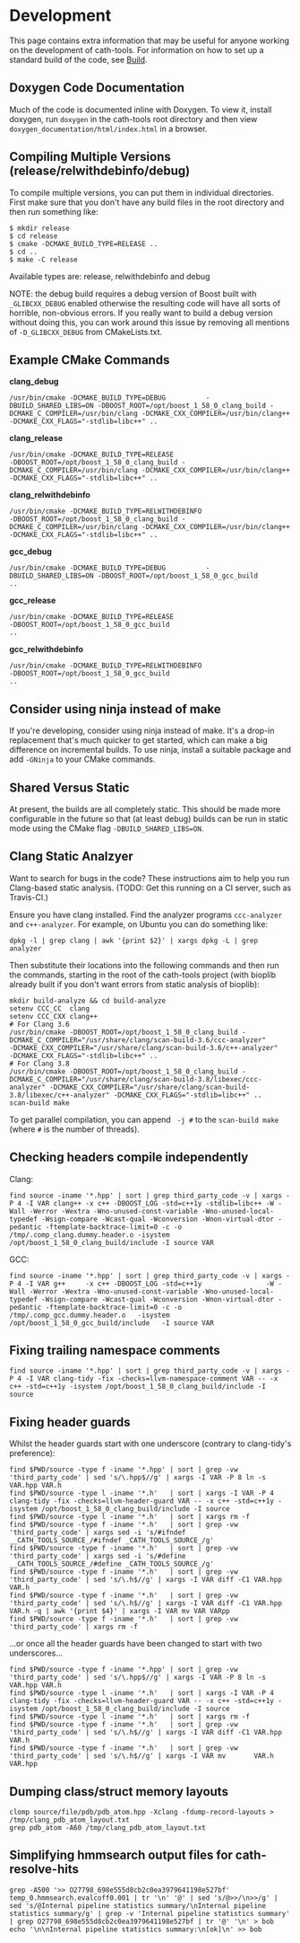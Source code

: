 
Development
===========

This page contains extra information that may be useful for anyone working on the development of cath-tools. For information on how to set up a standard build of the code, see [Build](build).

Doxygen Code Documentation
--------------------------

Much of the code is documented inline with Doxygen. To view it, install doxygen, run `doxygen` in the cath-tools root directory and then view `doxygen_documentation/html/index.html` in a browser.

<!-- TODO: Set up Doxygen build? -->


Compiling Multiple Versions (release/relwithdebinfo/debug)
----------------------------------------------------------

To compile multiple versions, you can put them in individual directories. First make sure that you don't have any
build files in the root directory and then run something like:


~~~~~no-highlight
$ mkdir release
$ cd release
$ cmake -DCMAKE_BUILD_TYPE=RELEASE ..
$ cd ..
$ make -C release
~~~~~

Available types are: release, relwithdebinfo and debug

NOTE: the debug build requires a debug version of Boost built with `_GLIBCXX_DEBUG` enabled otherwise the resulting code will have all sorts of
horrible, non-obvious errors. If you really want to build a debug version without doing this, you can work around this issue by removing all
mentions of `-D_GLIBCXX_DEBUG` from CMakeLists.txt.

Example CMake Commands
----------------------

**clang_debug**

~~~~~no-highlight
/usr/bin/cmake -DCMAKE_BUILD_TYPE=DEBUG          -DBUILD_SHARED_LIBS=ON -DBOOST_ROOT=/opt/boost_1_58_0_clang_build -DCMAKE_C_COMPILER=/usr/bin/clang -DCMAKE_CXX_COMPILER=/usr/bin/clang++ -DCMAKE_CXX_FLAGS="-stdlib=libc++" ..
~~~~~

**clang_release**

~~~~~no-highlight
/usr/bin/cmake -DCMAKE_BUILD_TYPE=RELEASE                               -DBOOST_ROOT=/opt/boost_1_58_0_clang_build -DCMAKE_C_COMPILER=/usr/bin/clang -DCMAKE_CXX_COMPILER=/usr/bin/clang++ -DCMAKE_CXX_FLAGS="-stdlib=libc++" ..
~~~~~

**clang_relwithdebinfo**

~~~~~no-highlight
/usr/bin/cmake -DCMAKE_BUILD_TYPE=RELWITHDEBINFO                        -DBOOST_ROOT=/opt/boost_1_58_0_clang_build -DCMAKE_C_COMPILER=/usr/bin/clang -DCMAKE_CXX_COMPILER=/usr/bin/clang++ -DCMAKE_CXX_FLAGS="-stdlib=libc++" ..
~~~~~

**gcc_debug**

~~~~~no-highlight
/usr/bin/cmake -DCMAKE_BUILD_TYPE=DEBUG          -DBUILD_SHARED_LIBS=ON -DBOOST_ROOT=/opt/boost_1_58_0_gcc_build                                                                                                              ..
~~~~~

**gcc_release**

~~~~~no-highlight
/usr/bin/cmake -DCMAKE_BUILD_TYPE=RELEASE                               -DBOOST_ROOT=/opt/boost_1_58_0_gcc_build                                                                                                              ..
~~~~~

**gcc_relwithdebinfo**

~~~~~no-highlight
/usr/bin/cmake -DCMAKE_BUILD_TYPE=RELWITHDEBINFO                        -DBOOST_ROOT=/opt/boost_1_58_0_gcc_build                                                                                                              ..
~~~~~

Consider using ninja instead of make
------------------------------------

If you're developing, consider using ninja instead of make. It's a drop-in replacement that's much quicker to get started, which can make a big difference on incremental builds. To use ninja, install a suitable package and add `-GNinja` to your CMake commands.

Shared Versus Static
----------------

At present, the builds are all completely static. This should be made more configurable in the future so that (at least debug) builds can be run in static mode using the CMake flag `-DBUILD_SHARED_LIBS=ON`.

Clang Static Analzyer
--------------------------------------

Want to search for bugs in the code? These instructions aim to help you run Clang-based static analysis. (TODO: Get this running on a CI server, such as Travis-CI.)

Ensure you have clang installed. Find the analyzer programs `ccc-analyzer` and `c++-analyzer`. For example, on Ubuntu you can do something like:

~~~~~no-highlight
dpkg -l | grep clang | awk '{print $2}' | xargs dpkg -L | grep analyzer
~~~~~

Then substitute their locations into the following commands and then run the commands, starting in the root of the cath-tools project (with bioplib already built if you don't want errors from static analysis of bioplib):


~~~~~no-highlight
mkdir build-analyze && cd build-analyze
setenv CCC_CC  clang
setenv CCC_CXX clang++
# For Clang 3.6
/usr/bin/cmake -DBOOST_ROOT=/opt/boost_1_58_0_clang_build -DCMAKE_C_COMPILER="/usr/share/clang/scan-build-3.6/ccc-analyzer"         -DCMAKE_CXX_COMPILER="/usr/share/clang/scan-build-3.6/c++-analyzer"         -DCMAKE_CXX_FLAGS="-stdlib=libc++" ..
# For Clang 3.8
/usr/bin/cmake -DBOOST_ROOT=/opt/boost_1_58_0_clang_build -DCMAKE_C_COMPILER="/usr/share/clang/scan-build-3.8/libexec/ccc-analyzer" -DCMAKE_CXX_COMPILER="/usr/share/clang/scan-build-3.8/libexec/c++-analyzer" -DCMAKE_CXX_FLAGS="-stdlib=libc++" ..
scan-build make
~~~~~

To get parallel compilation, you can append ` -j #` to the `scan-build make` (where `#` is the number of threads).



Checking headers compile independently
--------------------------------------

Clang:

~~~~~no-highlight
find source -iname '*.hpp' | sort | grep third_party_code -v | xargs -P 4 -I VAR clang++ -x c++ -DBOOST_LOG -std=c++1y -stdlib=libc++ -W -Wall -Werror -Wextra -Wno-unused-const-variable -Wno-unused-local-typedef -Wsign-compare -Wcast-qual -Wconversion -Wnon-virtual-dtor -pedantic -ftemplate-backtrace-limit=0 -c -o /tmp/.comp_clang.dummy.header.o -isystem /opt/boost_1_58_0_clang_build/include -I source VAR
~~~~~

GCC:

~~~~~no-highlight
find source -iname '*.hpp' | sort | grep third_party_code -v | xargs -P 4 -I VAR g++     -x c++ -DBOOST_LOG -std=c++1y                -W -Wall -Werror -Wextra -Wno-unused-const-variable -Wno-unused-local-typedef -Wsign-compare -Wcast-qual -Wconversion -Wnon-virtual-dtor -pedantic -ftemplate-backtrace-limit=0 -c -o /tmp/.comp_gcc.dummy.header.o   -isystem /opt/boost_1_58_0_gcc_build/include   -I source VAR
~~~~~


Fixing trailing namespace comments
----------------------------------

~~~~~no-highlight
find source -iname '*.hpp' | sort | grep third_party_code -v | xargs -P 4 -I VAR clang-tidy -fix -checks=llvm-namespace-comment VAR -- -x c++ -std=c++1y -isystem /opt/boost_1_58_0_clang_build/include -I source
~~~~~



Fixing header guards
--------------------

Whilst the header guards start with one underscore (contrary to clang-tidy's preference):

~~~~~no-highlight
find $PWD/source -type f -iname '*.hpp' | sort | grep -vw 'third_party_code' | sed 's/\.hpp$//g' | xargs -I VAR -P 8 ln -s VAR.hpp VAR.h
find $PWD/source -type l -iname '*.h'   | sort | xargs -I VAR -P 4 clang-tidy -fix -checks=llvm-header-guard VAR -- -x c++ -std=c++1y -isystem /opt/boost_1_58_0_clang_build/include -I source
find $PWD/source -type l -iname '*.h'   | sort | xargs rm -f
find $PWD/source -type f -iname '*.h'   | sort | grep -vw 'third_party_code' | xargs sed -i 's/#ifndef __CATH_TOOLS_SOURCE_/#ifndef _CATH_TOOLS_SOURCE_/g'
find $PWD/source -type f -iname '*.h'   | sort | grep -vw 'third_party_code' | xargs sed -i 's/#define __CATH_TOOLS_SOURCE_/#define _CATH_TOOLS_SOURCE_/g'
find $PWD/source -type f -iname '*.h'   | sort | grep -vw 'third_party_code' | sed 's/\.h$//g' | xargs -I VAR diff -C1 VAR.hpp VAR.h
find $PWD/source -type f -iname '*.h'   | sort | grep -vw 'third_party_code' | sed 's/\.h$//g' | xargs -I VAR diff -C1 VAR.hpp VAR.h -q | awk '{print $4}' | xargs -I VAR mv VAR VARpp
find $PWD/source -type f -iname '*.h'   | sort | grep -vw 'third_party_code' | xargs rm -f
~~~~~

...or once all the header guards have been changed to start with two underscores...

~~~~~no-highlight
find $PWD/source -type f -iname '*.hpp' | sort | grep -vw 'third_party_code' | sed 's/\.hpp$//g' | xargs -I VAR -P 8 ln -s VAR.hpp VAR.h
find $PWD/source -type l -iname '*.h'   | sort | xargs -I VAR -P 4 clang-tidy -fix -checks=llvm-header-guard VAR -- -x c++ -std=c++1y -isystem /opt/boost_1_58_0_clang_build/include -I source
find $PWD/source -type l -iname '*.h'   | sort | xargs rm -f
find $PWD/source -type f -iname '*.h'   | sort | grep -vw 'third_party_code' | sed 's/\.h$//g' | xargs -I VAR diff -C1 VAR.hpp VAR.h
find $PWD/source -type f -iname '*.h'   | sort | grep -vw 'third_party_code' | sed 's/\.h$//g' | xargs -I VAR mv       VAR.h   VAR.hpp
~~~~~


Dumping class/struct memory layouts
-----------------------------------

~~~~~no-highlight
clomp source/file/pdb/pdb_atom.hpp -Xclang -fdump-record-layouts > /tmp/clang_pdb_atom_layout.txt
grep pdb_atom -A60 /tmp/clang_pdb_atom_layout.txt
~~~~~


Simplifying hmmsearch output files for cath-resolve-hits
--------------------------------------------------------

~~~~~no-highlight
grep -A500 '>> O27798_698e555d8cb2c0ea3979641198e527bf' temp_0.hmmsearch.evalcoff0.001 | tr '\n' '@' | sed 's/@>>/\n>>/g' | sed 's/@Internal pipeline statistics summary/\nInternal pipeline statistics summary/g' | grep -v 'Internal pipeline statistics summary' | grep O27798_698e555d8cb2c0ea3979641198e527bf | tr '@' '\n' > bob
echo '\n\nInternal pipeline statistics summary:\n[ok]\n' >> bob
~~~~~

